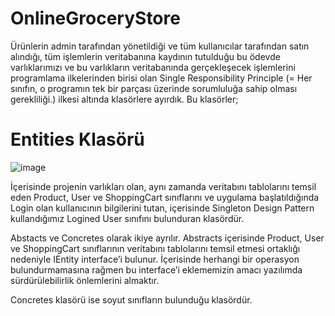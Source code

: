 # OnlineGroceryStore

Ürünlerin admin tarafından yönetildiği ve tüm kullanıcılar tarafından satın alındığı, tüm işlemlerin veritabanına kaydının tutulduğu bu ödevde varlıklarımızı ve bu varlıkların veritabanında gerçekleşecek işlemlerini programlama ilkelerinden birisi olan Single Responsibility Principle (= Her sınıfın, o programın tek bir parçası üzerinde sorumluluğa sahip olması gerekliliği.) ilkesi altında klasörlere ayırdık. Bu klasörler;

# Entities Klasörü
![image](https://user-images.githubusercontent.com/58256256/159504278-6efecc3e-fc06-4dd3-be6b-b1289bb29c1d.png)

İçerisinde projenin varlıkları olan, aynı zamanda veritabını tablolarını temsil eden Product, User ve ShoppingCart sınıflarını ve uygulama başlatıldığında Login olan kullanıcının bilgilerini tutan, içerisinde Singleton Design Pattern kullandığımız Logined User sınıfını bulunduran klasördür. 

Abstacts ve Concretes olarak ikiye ayrılır. Abstracts içerisinde Product, User ve ShoppingCart sınıflarının veritabını tablolarını temsil etmesi ortaklığı nedeniyle IEntity interface’i bulunur. İçerisinde herhangi bir operasyon bulundurmamasına rağmen bu interface’i eklememizin amacı yazılımda sürdürülebilirlik önlemlerini almaktır. 

Concretes klasörü ise soyut sınıfların bulunduğu klasördür.

